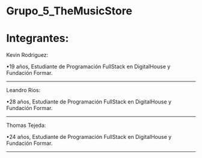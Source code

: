 # Grupo_5_TheMusicStore

# Integrantes:

Kevin Rodriguez:

•19 años, Estudiante de Programación FullStack en DigitalHouse y Fundación Formar.
________________________________________________________________________________

Leandro Rios:

•28 años, Estudiante de Programación FullStack en DigitalHouse y Fundación Formar.
________________________________________________________________________________

Thomas Tejeda:

•24 años, Estudiante de Programación FullStack en DigitalHouse y Fundación Formar.
________________________________________________________________________________
